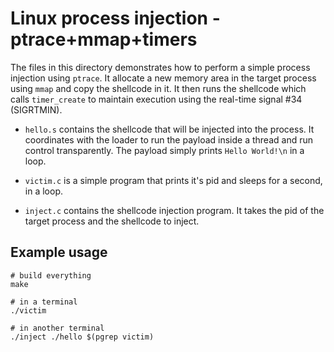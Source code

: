 # Linux process injection - ptrace+mmap+timers

The files in this directory demonstrates how to perform a simple
process injection using `ptrace`. It allocate a new memory area in
the target process using `mmap` and copy the shellcode in it. It then
runs the shellcode which calls `timer_create` to maintain
execution using the real-time signal #34 (SIGRTMIN).

- `hello.s` contains the shellcode that will be injected into the
  process. It coordinates with the loader to run the payload inside
  a thread and run control transparently. The payload simply prints
  `Hello World!\n` in a loop.

- `victim.c` is a simple program that prints it's pid and sleeps
  for a second, in a loop.

- `inject.c` contains the shellcode injection program. It takes the
  pid of the target process and the shellcode to inject.


## Example usage

```
# build everything
make

# in a terminal
./victim

# in another terminal
./inject ./hello $(pgrep victim)
```
